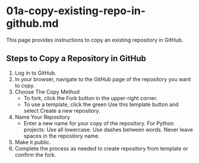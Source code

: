 # 01a-copy-existing-repo-in-github.md

This page provides instructions to copy an existing repository in GitHub.

## Steps to Copy a Repository in GitHub

1. Log in to GitHub.
2. In your browser, navigate to the GitHub page of the repository you want to copy.
3. Choose The Copy Method  
   - To fork, click the Fork button in the upper-right corner.  
   - To use a template, click the green Use this template button and select Create a new repository.
4. Name Your Repository  
   - Enter a new name for your copy of the repository. For Python projects: Use all lowercase. Use dashes between words. Never leave spaces in the repository name. 
5. Make it public.
6. Complete the process as needed to create repository from template or confirm the fork.

